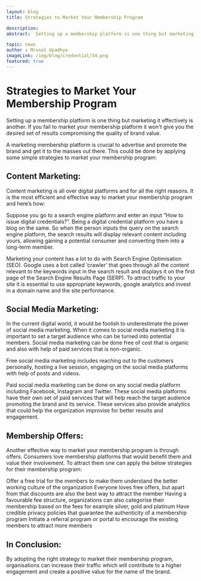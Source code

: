 ```yaml
---
layout: blog
title: Strategies to Market Your Membership Program

description:
abstract:  Setting up a membership platform is one thing but marketing it effectively is another. If you fail to market your membership platform it won't give you the desired set of results compromising the quality of brand value.

topic: news
author : Mrunal Upadhye
imageLink: /img/blog/credential/34.png
featured: true
---
```

# Strategies to Market Your Membership Program

Setting up a membership platform is one thing but marketing it effectively is another. If you fail to market your membership platform it won't give you the desired set of results compromising the quality of brand value.


A marketing membership platform is crucial to advertise and promote the brand and get it to the masses out there. This could be done by applying some simple strategies to market your membership program:

## Content Marketing:

Content marketing is all over digital platforms and for all the right reasons. It is the most efficient and effective way to market your membership program and here’s how:

Suppose you go to a search engine platform and enter an input “How to issue digital credentials?”. Being a digital credential platform you have a blog on the same. So when the person inputs the query on the search engine platform, the search results will display relevant content including yours, allowing gaining a potential consumer and converting them into a long-term member.

Marketing your content has a lot to do with Search Engine Optimisation (SEO). Google uses a bot called ‘crawler’ that goes through all the content relevant to the keywords input in the search result and displays it on the first page of the Search Engine Results Page (SERP). To attract traffic to your site it is essential to use appropriate keywords, google analytics and invest in a domain name and the site performance.

## Social Media Marketing:

In the current digital world, it would be foolish to underestimate the power of social media marketing. When it comes to social media marketing it is important to set a target audience who can be turned into potential members. Social media marketing can be done free of cost that is organic and also with help of paid services that is non-organic.

Free social media marketing includes reaching out to the customers personally, hosting a live session, engaging on the social media platforms with help of posts and videos. 

Paid social media marketing can be done on any social media platform including Facebook, Instagram and Twitter. These social media platforms have their own set of paid services that will help reach the target audience promoting the brand and its service. These services also provide analytics that could help the organization improvise for better results and engagement.

## Membership Offers:

Another effective way to market your membership program is through offers. Consumers love membership platforms that would benefit them and value their involvement. To attract them one can apply the below strategies for their membership program:

Offer a free trial for the members to make them understand the better working culture of the organization 
Everyone loves free offers, but apart from that discounts are also the best way to attract the member
Having a favourable fee structure, organizations can also categorise their membership based on the fees for example silver, gold and platinum
Have credible privacy policies that guarantee the authenticity of a membership program
Initiate a referral program or portal to encourage the existing members to attract more members

## In Conclusion:

By adopting the right strategy to market their membership program, organisations can increase their traffic which will contribute to a higher engagement and create a positive value for the name of the brand.












